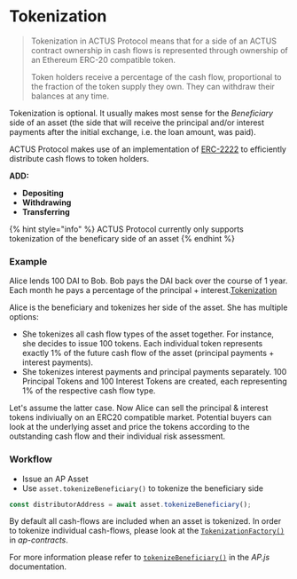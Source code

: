 # Tokenization

> Tokenization in ACTUS Protocol means that for a side of an ACTUS contract ownership in cash flows is represented through ownership of an Ethereum ERC-20 compatible token. 
>
> Token holders receive a percentage of the cash flow, proportional to the fraction of the token supply they own. They can withdraw their balances at any time.

Tokenization is optional. It usually makes most sense for the _Beneficiary_ side of an asset \(the side that will receive the principal and/or interest payments after the initial exchange, i.e. the loan amount, was paid\). 

ACTUS Protocol makes use of an implementation of [ERC-2222](https://github.com/ethereum/EIPs/issues/2222) to efficiently distribute cash flows to token holders.

**ADD:** 

* **Depositing**
* **Withdrawing**
* **Transferring**

{% hint style="info" %}
ACTUS Protocol currently only supports tokenization of the beneficary side of an asset
{% endhint %}

### Example

Alice lends 100 DAI to Bob. Bob pays the DAI back over the course of 1 year. Each month he pays a percentage of the principal + interest.[Tokenization](https://app.gitbook.com/@atpar/s/actus-protocol/~/drafts/-LwStONQ1lqX8usJr5QL/ap-js/tokenization/~/settings/customization)

Alice is the beneficiary and tokenizes her side of the asset. She has multiple options:

* She tokenizes all cash flow types of the asset together. For instance, she decides to issue 100 tokens. Each individual token represents exactly 1% of the future cash flow of the asset \(principal payments + interest payments\).
* She tokenizes interest payments and principal payments separately. 100 Principal Tokens and 100 Interest Tokens are created, each representing 1% of the respective cash flow type.

Let's assume the latter case. Now Alice can sell the principal & interest tokens indiviually on an ERC20 compatible market. Potential buyers can look at the underlying asset and price the tokens according to the outstanding cash flow and their individual risk assessment.

### Workflow

* Issue an AP Asset
* Use `asset.tokenizeBeneficiary()` to tokenize the beneficiary side

```typescript
const distributorAddress = await asset.tokenizeBeneficiary();
```

By default all cash-flows are included when an asset is tokenized. In order to tokenize individual cash-flows, please look at the [`TokenizationFactory()`](https://github.com/atpar/ap-monorepo/blob/MS1/packages/ap-contracts/contracts/Tokenization/TokenizationFactory.sol) in _ap-contracts_.

For more information please refer to [`tokenizeBeneficiary()`](https://ap-js.actus-protocol.io/classes/asset.html#tokenizebeneficiary) in the _AP.js_ documentation.



